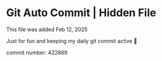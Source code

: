 # Git Auto Commit | Hidden File

This file was added Feb 12, 2025

Just for fun and keeping my daily git commit active 🤪

commit number: 422869
